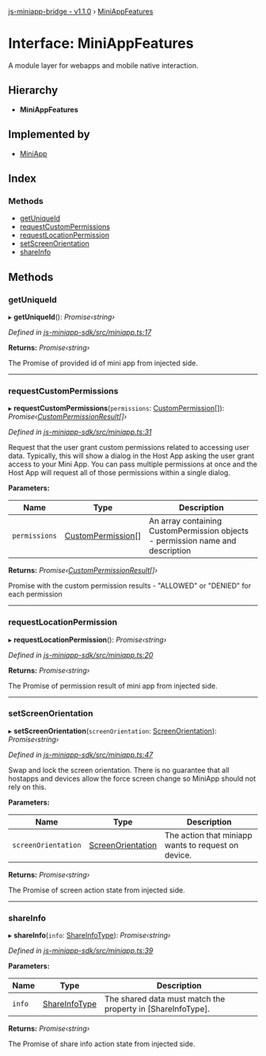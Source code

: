 [js-miniapp-bridge - v1.1.0](../README.md) › [MiniAppFeatures](miniappfeatures.md)

# Interface: MiniAppFeatures

A module layer for webapps and mobile native interaction.

## Hierarchy

* **MiniAppFeatures**

## Implemented by

* [MiniApp](../classes/miniapp.md)

## Index

### Methods

* [getUniqueId](miniappfeatures.md#getuniqueid)
* [requestCustomPermissions](miniappfeatures.md#requestcustompermissions)
* [requestLocationPermission](miniappfeatures.md#requestlocationpermission)
* [setScreenOrientation](miniappfeatures.md#setscreenorientation)
* [shareInfo](miniappfeatures.md#shareinfo)

## Methods

###  getUniqueId

▸ **getUniqueId**(): *Promise‹string›*

*Defined in [js-miniapp-sdk/src/miniapp.ts:17](https://github.com/rakutentech/js-miniapp/blob/1e2f55c/js-miniapp-sdk/src/miniapp.ts#L17)*

**Returns:** *Promise‹string›*

The Promise of provided id of mini app from injected side.

___

###  requestCustomPermissions

▸ **requestCustomPermissions**(`permissions`: [CustomPermission](custompermission.md)[]): *Promise‹[CustomPermissionResult](custompermissionresult.md)[]›*

*Defined in [js-miniapp-sdk/src/miniapp.ts:31](https://github.com/rakutentech/js-miniapp/blob/1e2f55c/js-miniapp-sdk/src/miniapp.ts#L31)*

Request that the user grant custom permissions related to accessing user data.
Typically, this will show a dialog in the Host App asking the user grant access to your Mini App.
You can pass multiple permissions at once and the Host App will request all of those permissions within a single dialog.

**Parameters:**

Name | Type | Description |
------ | ------ | ------ |
`permissions` | [CustomPermission](custompermission.md)[] | An array containing CustomPermission objects - permission name and description |

**Returns:** *Promise‹[CustomPermissionResult](custompermissionresult.md)[]›*

Promise with the custom permission results - "ALLOWED" or "DENIED" for each permission

___

###  requestLocationPermission

▸ **requestLocationPermission**(): *Promise‹string›*

*Defined in [js-miniapp-sdk/src/miniapp.ts:20](https://github.com/rakutentech/js-miniapp/blob/1e2f55c/js-miniapp-sdk/src/miniapp.ts#L20)*

**Returns:** *Promise‹string›*

The Promise of permission result of mini app from injected side.

___

###  setScreenOrientation

▸ **setScreenOrientation**(`screenOrientation`: [ScreenOrientation](../enums/screenorientation.md)): *Promise‹string›*

*Defined in [js-miniapp-sdk/src/miniapp.ts:47](https://github.com/rakutentech/js-miniapp/blob/1e2f55c/js-miniapp-sdk/src/miniapp.ts#L47)*

Swap and lock the screen orientation.
There is no guarantee that all hostapps and devices allow the force screen change so MiniApp should not rely on this.

**Parameters:**

Name | Type | Description |
------ | ------ | ------ |
`screenOrientation` | [ScreenOrientation](../enums/screenorientation.md) | The action that miniapp wants to request on device. |

**Returns:** *Promise‹string›*

The Promise of screen action state from injected side.

___

###  shareInfo

▸ **shareInfo**(`info`: [ShareInfoType](shareinfotype.md)): *Promise‹string›*

*Defined in [js-miniapp-sdk/src/miniapp.ts:39](https://github.com/rakutentech/js-miniapp/blob/1e2f55c/js-miniapp-sdk/src/miniapp.ts#L39)*

**Parameters:**

Name | Type | Description |
------ | ------ | ------ |
`info` | [ShareInfoType](shareinfotype.md) | The shared data must match the property in [ShareInfoType]. |

**Returns:** *Promise‹string›*

The Promise of share info action state from injected side.
